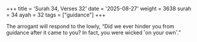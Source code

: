 +++
title = 'Surah 34, Verses 32'
date = '2025-08-27'
weight = 3638
surah = 34
ayah = 32
tags = ["guidance"]
+++

The arrogant will respond to the lowly, “Did we ever hinder you from guidance after it came to you? In fact, you were wicked ˹on your own˺.”